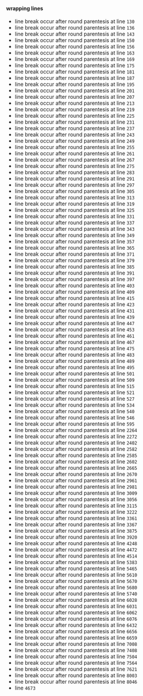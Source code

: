 #### wrapping lines

  - line break occur after round parentesis at line `130`
  - line break occur after round parentesis at line `136`
  - line break occur after round parentesis at line `143`
  - line break occur after round parentesis at line `150`
  - line break occur after round parentesis at line `156`
  - line break occur after round parentesis at line `163`
  - line break occur after round parentesis at line `169`
  - line break occur after round parentesis at line `175`
  - line break occur after round parentesis at line `181`
  - line break occur after round parentesis at line `187`
  - line break occur after round parentesis at line `195`
  - line break occur after round parentesis at line `201`
  - line break occur after round parentesis at line `207`
  - line break occur after round parentesis at line `213`
  - line break occur after round parentesis at line `219`
  - line break occur after round parentesis at line `225`
  - line break occur after round parentesis at line `231`
  - line break occur after round parentesis at line `237`
  - line break occur after round parentesis at line `243`
  - line break occur after round parentesis at line `249`
  - line break occur after round parentesis at line `255`
  - line break occur after round parentesis at line `261`
  - line break occur after round parentesis at line `267`
  - line break occur after round parentesis at line `275`
  - line break occur after round parentesis at line `283`
  - line break occur after round parentesis at line `291`
  - line break occur after round parentesis at line `297`
  - line break occur after round parentesis at line `305`
  - line break occur after round parentesis at line `313`
  - line break occur after round parentesis at line `319`
  - line break occur after round parentesis at line `325`
  - line break occur after round parentesis at line `331`
  - line break occur after round parentesis at line `337`
  - line break occur after round parentesis at line `343`
  - line break occur after round parentesis at line `349`
  - line break occur after round parentesis at line `357`
  - line break occur after round parentesis at line `365`
  - line break occur after round parentesis at line `371`
  - line break occur after round parentesis at line `379`
  - line break occur after round parentesis at line `385`
  - line break occur after round parentesis at line `391`
  - line break occur after round parentesis at line `397`
  - line break occur after round parentesis at line `403`
  - line break occur after round parentesis at line `409`
  - line break occur after round parentesis at line `415`
  - line break occur after round parentesis at line `423`
  - line break occur after round parentesis at line `431`
  - line break occur after round parentesis at line `439`
  - line break occur after round parentesis at line `447`
  - line break occur after round parentesis at line `453`
  - line break occur after round parentesis at line `461`
  - line break occur after round parentesis at line `467`
  - line break occur after round parentesis at line `475`
  - line break occur after round parentesis at line `483`
  - line break occur after round parentesis at line `489`
  - line break occur after round parentesis at line `495`
  - line break occur after round parentesis at line `501`
  - line break occur after round parentesis at line `509`
  - line break occur after round parentesis at line `515`
  - line break occur after round parentesis at line `521`
  - line break occur after round parentesis at line `527`
  - line break occur after round parentesis at line `534`
  - line break occur after round parentesis at line `540`
  - line break occur after round parentesis at line `546`
  - line break occur after round parentesis at line `595`
  - line break occur after round parentesis at line `2264`
  - line break occur after round parentesis at line `2272`
  - line break occur after round parentesis at line `2402`
  - line break occur after round parentesis at line `2582`
  - line break occur after round parentesis at line `2585`
  - line break occur after round parentesis at line `2602`
  - line break occur after round parentesis at line `2665`
  - line break occur after round parentesis at line `2670`
  - line break occur after round parentesis at line `2961`
  - line break occur after round parentesis at line `2981`
  - line break occur after round parentesis at line `3009`
  - line break occur after round parentesis at line `3056`
  - line break occur after round parentesis at line `3115`
  - line break occur after round parentesis at line `3222`
  - line break occur after round parentesis at line `3361`
  - line break occur after round parentesis at line `3367`
  - line break occur after round parentesis at line `3875`
  - line break occur after round parentesis at line `3920`
  - line break occur after round parentesis at line `4248`
  - line break occur after round parentesis at line `4472`
  - line break occur after round parentesis at line `4514`
  - line break occur after round parentesis at line `5383`
  - line break occur after round parentesis at line `5465`
  - line break occur after round parentesis at line `5610`
  - line break occur after round parentesis at line `5670`
  - line break occur after round parentesis at line `5680`
  - line break occur after round parentesis at line `5740`
  - line break occur after round parentesis at line `6028`
  - line break occur after round parentesis at line `6031`
  - line break occur after round parentesis at line `6062`
  - line break occur after round parentesis at line `6076`
  - line break occur after round parentesis at line `6432`
  - line break occur after round parentesis at line `6656`
  - line break occur after round parentesis at line `6659`
  - line break occur after round parentesis at line `7008`
  - line break occur after round parentesis at line `7408`
  - line break occur after round parentesis at line `7504`
  - line break occur after round parentesis at line `7564`
  - line break occur after round parentesis at line `7621`
  - line break occur after round parentesis at line `8003`
  - line break occur after round parentesis at line `8046`
  - line `4673`
